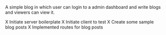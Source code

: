 A simple blog in which user can login to a admin dashboard and write blogs and viewers can view it.

X Initiate server boilerplate
X Initiate client to test
X Create some sample blog posts
X Implemented routes for blog posts

